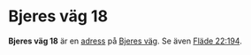 # Bjeres väg 18

**Bjeres väg 18** är en [adress](adress) på [Bjeres väg](Bjeres%20väg). Se även [Fläde 22:194](Fläde%2022:194).
